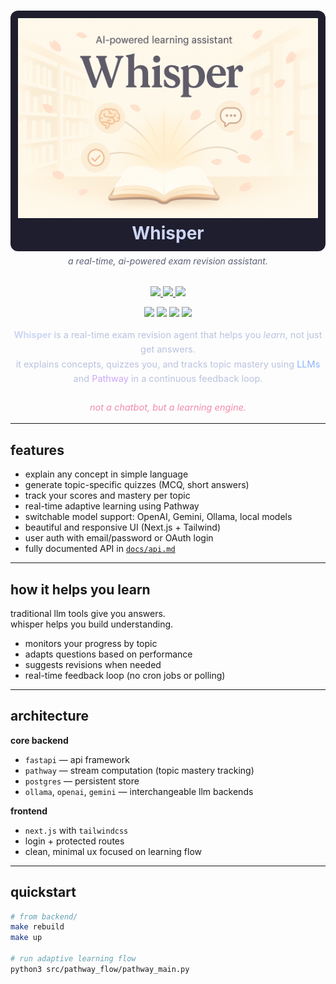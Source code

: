 <h1 align="center" style="background-color:#1e1e2e; padding: 12px 0; border-radius: 12px;">
  <img src="https://raw.githubusercontent.com/ryu-ryuk/exam-whisperer/main/docs/assets/whisper.png" width="480" alt="Whisper Banner" />
  <br/>
  <span style="color:#cdd6f4; font-size: 28px;">Whisper</span>
</h1>

<h6 align="center" style="color:#5c5f77; margin-top: -12px;">
  a real-time, ai-powered exam revision assistant.
</h6>

<p align="center">
  <a href="https://github.com/ryu-ryuk/exam-whisperer/stargazers">
    <img src="https://img.shields.io/github/stars/ryu-ryuk/exam-whisperer?colorA=1e1e2e&colorB=cba6f7&style=for-the-badge&logo=github&logoColor=cdd6f4">
  </a>
  <a href="https://github.com/ryu-ryuk/exam-whisperer/issues">
    <img src="https://img.shields.io/github/issues/ryu-ryuk/exam-whisperer?colorA=1e1e2e&colorB=f38ba8&style=for-the-badge&logo=github&logoColor=cdd6f4">
  </a>
  <a href="https://github.com/ryu-ryuk/exam-whisperer/blob/main/LICENSE">
    <img src="https://img.shields.io/badge/License-MIT-a6e3a1?style=for-the-badge&logo=openaccess&logoColor=1e1e2e&colorA=1e1e2e">
  </a>
</p>

<p align="center">
  <img src="https://img.shields.io/badge/FastAPI-Backend-89b4fa?style=for-the-badge&logo=fastapi&logoColor=white&colorA=1e1e2e" />
  <img src="https://img.shields.io/badge/PostgreSQL-DB-b4befe?style=for-the-badge&logo=postgresql&logoColor=white&colorA=1e1e2e" />
  <img src="https://img.shields.io/badge/Pathway-Real_Time-cba6f7?style=for-the-badge&logo=databricks&logoColor=white&colorA=1e1e2e" />
  <img src="https://img.shields.io/badge/LLM-OpenAI/Ollama/Gemini-74c7ec?style=for-the-badge&logo=openai&logoColor=white&colorA=1e1e2e" />
</p>

<p align="center" style="color:#bac2de; font-size: 14.5px; line-height: 1.6; max-width: 700px; margin: auto;">
  <strong style="color:#cdd6f4;">Whisper</strong> is a real-time exam revision agent that helps you <em>learn</em>, not just get answers.<br/>
  it explains concepts, quizzes you, and tracks topic mastery using <span style="color:#89b4fa;">LLMs</span> and <span style="color:#cba6f7;">Pathway</span> in a continuous feedback loop.<br/><br/>
  <em style="color:#f38ba8;">not a chatbot, but a learning engine.</em>
</p>

---

## features

- explain any concept in simple language  
- generate topic-specific quizzes (MCQ, short answers)  
- track your scores and mastery per topic  
- real-time adaptive learning using Pathway  
- switchable model support: OpenAI, Gemini, Ollama, local models  
- beautiful and responsive UI (Next.js + Tailwind)  
- user auth with email/password or OAuth login  
- fully documented API in [`docs/api.md`](docs/api.md)

---

## how it helps you learn

traditional llm tools give you answers.  
whisper helps you build understanding.

- monitors your progress by topic  
- adapts questions based on performance  
- suggests revisions when needed  
- real-time feedback loop (no cron jobs or polling)

---

## architecture

**core backend**
- `fastapi` — api framework  
- `pathway` — stream computation (topic mastery tracking)  
- `postgres` — persistent store  
- `ollama`, `openai`, `gemini` — interchangeable llm backends  

**frontend**
- `next.js` with `tailwindcss`  
- login + protected routes  
- clean, minimal ux focused on learning flow

---

## quickstart

```bash
# from backend/
make rebuild
make up

# run adaptive learning flow
python3 src/pathway_flow/pathway_main.py

